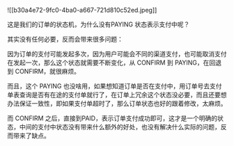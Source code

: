 ![[b30a4e72-9fc0-4ba0-a667-721d810c52ed.jpeg]]



这是我们的订单的状态机，为什么没有PAYING 状态表示支付中呢？



其实没有任何必要，反而会带来很多问题：



因为订单的支付可能发起多次，因为用户可能会不同的渠道支付，也可能取消支付在发起一次，那么这个状态就需要不断变化，从 CONFIRM 到 PAYING，在回退到 CONFIRM，就很麻烦。



而且，这个 PAYING 也没啥用，如果想知道订单是否在支付中，用订单号去支付单表查询是否有在途的支付单就行了，在订单上冗余这个状态没必要，而且还要想办法保证一致性，即如果支付单超时了，那么订单状态也好的跟着修改，太麻烦。



而 CONFIRM 之后，直接到PAID，表示订单支付成功即可，这才是一个明确的状态，中间的支付中状态没有带来什么额外的好处，也没有解决什么实际的问题，反而带来了缺点。

